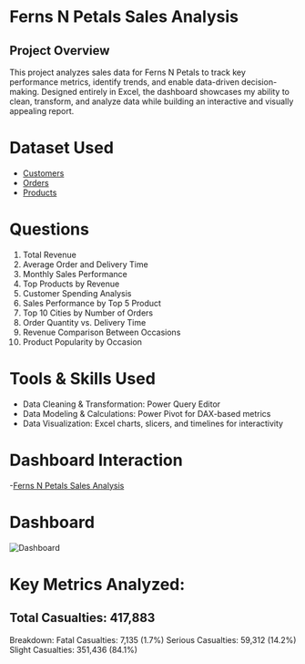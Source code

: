 # Ferns N Petals Sales Analysis 
## Project Overview 
This project analyzes sales data for Ferns N Petals to track key performance metrics, identify trends, and enable data-driven decision-making. Designed entirely in Excel, the dashboard showcases my ability to clean, transform, and analyze data while building an interactive and visually appealing report.

# Dataset Used
- <a href="https://github.com/akhilanm123/Ferns-N-Petals-Sales-Analysis/blob/main/customers.csv">Customers</a>
- <a href="https://github.com/akhilanm123/Ferns-N-Petals-Sales-Analysis/blob/main/orders.csv">Orders</a>
- <a href="https://github.com/akhilanm123/Ferns-N-Petals-Sales-Analysis/blob/main/products.csv">Products</a>

# Questions
 1. Total Revenue
 2. Average Order and Delivery Time
 3. Monthly Sales Performance
 4. Top Products by Revenue
 5. Customer Spending Analysis
 6. Sales Performance by Top 5 Product
 7. Top 10 Cities by Number of Orders
 8. Order Quantity vs. Delivery Time
 9. Revenue Comparison Between Occasions
 10. Product Popularity by Occasion

# Tools & Skills Used

- Data Cleaning & Transformation: Power Query Editor
- Data Modeling & Calculations: Power Pivot for DAX-based metrics
- Data Visualization: Excel charts, slicers, and timelines for interactivity

# Dashboard Interaction
-<a href="https://github.com/akhilanm123/Ferns-N-Petals-Sales-Analysis/blob/main/Ferns%20and%20Petals%20Sales%20Analysis.xlsx">Ferns N Petals Sales Analysis</a>
# Dashboard
![Dashboard](https://github.com/user-attachments/assets/698072da-15d3-44ca-ac3a-1253e2a0867a)

#  Key Metrics Analyzed:

## Total Casualties: 417,883
Breakdown:
Fatal Casualties: 7,135 (1.7%)
Serious Casualties: 59,312 (14.2%)
Slight Casualties: 351,436 (84.1%)

